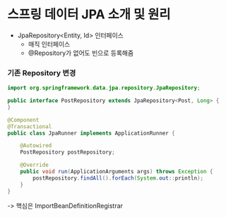 # 스프링 데이터 JPA 소개 및 원리

- JpaRepository<Entity, Id> 인터페이스
    - 매직 인터페이스
    - @Repository가 없어도 빈으로 등록해줌

### 기존 Repository 변경

```java
import org.springframework.data.jpa.repository.JpaRepository;

public interface PostRepository extends JpaRepository<Post, Long> {
}
```

```java
@Component
@Transactional
public class JpaRunner implements ApplicationRunner {

    @Autowired
    PostRepository postRepository;

    @Override
    public void run(ApplicationArguments args) throws Exception {
        postRepository.findAll().forEach(System.out::println);
    }
}
```

-> 핵심은 ImportBeanDefinitionRegistrar
